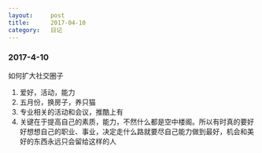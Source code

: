 ```yaml
---
layout:     post
title:      2017-04-10
category:   日记
---
```

### 2017-4-10
如何扩大社交圈子
1. 爱好，活动，能力
2. 五月份，换房子，养只猫
3. 专业相关的活动和会议，推酷上有
4. 关键在于提高自己的素质，能力，不然什么都是空中楼阁。所以有时真的要好好想想自己的职业、事业，决定走什么路就要尽自己能力做到最好，机会和美好的东西永远只会留给这样的人
